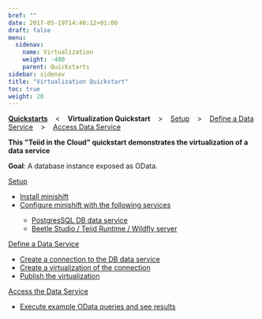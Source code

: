 ```yaml
---
bref: ""
date: 2017-05-19T14:40:12+01:00
draft: false
menu:
  sidenav:
    name: Virtualization
    weight: -400
    parent: Quickstarts
sidebar: sidenav
title: "Virtualization Quickstart"
toc: true
weight: 20
---
```


[**Quickstarts**](..) &nbsp;&nbsp; < &nbsp;&nbsp; **Virtualization Quickstart**  &nbsp;&nbsp; >  &nbsp;&nbsp; [Setup](./setup) &nbsp;&nbsp; >  &nbsp;&nbsp; [Define a Data Service](./define-data-service)  &nbsp;&nbsp; >  &nbsp;&nbsp; [Access Data Service](./access-data-service)

**This "Teiid in the Cloud" quickstart demonstrates the virtualization of a data service**

**Goal**: A database instance exposed as OData.

<div>
  <a class="qstartblock" href="./setup">
    Setup
    <div class="qstartblock-content">
    <ul>
      <li>Install minishift</li>
      <li>Configure minishift with the following services</li>
      <ul>
        <li>PostgresSQL DB data service</li>
        <li>Beetle Studio / Teiid Runtime / Wildfly server</li>
      </ul>
    </ul>
    </div>
  </a>
</div>

<div>
  <a class="qstartblock" href="./define-data-service">
    Define a Data Service
    <div class="qstartblock-content">
    <ul>
      <li>Create a connection to the DB data service</li>
      <li>Create a virtualization of the connection</li>
      <li>Publish the virtualization</li>
    </ul>
    </div>
  </a>
</div>

<div>
  <a class="qstartblock" href="./access-data-service">
    Access the Data Service
    <div class="qstartblock-content">
    <ul>
      <li>Execute example OData queries and see results</li>
    </ul>
    </div>
  </a>
</div>
